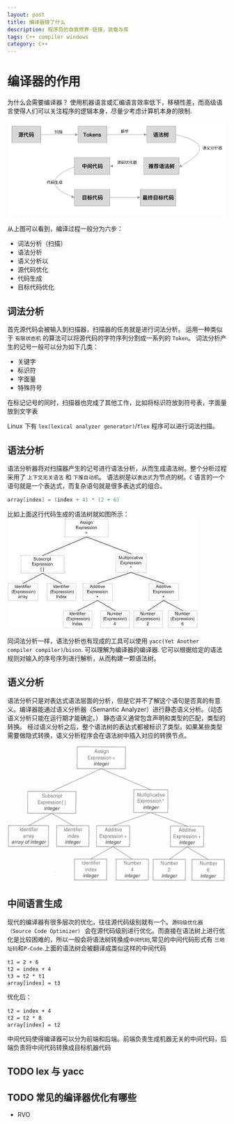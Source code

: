 ```yaml
---
layout: post
title: 编译器做了什么
description: 程序员的自我修养-链接，装载与库
tags: C++ compiler windows
category: C++ 
---
```


# 编译器的作用
为什么会需要编译器？
使用机器语言或汇编语言效率低下，移植性差，而高级语言使得人们可以关注程序的逻辑本身，尽量少考虑计算机本身的限制.

![compile process](/assets/images/compile-basic/compiler_process.png "编译过程")

从上图可以看到，编译过程一般分为六步：
- 词法分析（扫描）
- 语法分析
- 语义分析以
- 源代码优化
- 代码生成
- 目标代码优化

## 词法分析
首先源代码会被输入到扫描器，扫描器的任务就是进行词法分析。
运用一种类似于 `有限状态机` 的算法可以将源代码的字符序列分割成一系列的 `Token`。
词法分析产生的记号一般可以分为如下几类：
- 关键字
- 标识符
- 字面量
- 特殊符号

在标记记号的同时，扫描器也完成了其他工作，比如将标识符放到符号表，字面量放到文字表

Linux 下有 `lex(lexical analyzer generator)`/`flex` 程序可以进行词法扫描。

## 语法分析
语法分析器将对扫描器产生的记号进行语法分析，从而生成语法树。整个分析过程采用了 `上下文无关语法` 和 `下推自动机`。
语法树是以`表达式`为节点的树。`C` 语言的一个语句就是一个表达式，而复杂语句就是很多表达式的组合。
```C
array[index] = (index + 4) * (2 + 6)
```
比如上面这行代码生成的语法树就如图所示：
![ast](/assets/images/compile-basic/ast.png "语法树")

同词法分析一样，语法分析也有现成的工具可以使用 `yacc(Yet Another compiler compiler)`/`bison`. 可以理解为编译器的编译器.
它可以根据给定的语法规则对输入的序号序列进行解析，从而构建一颗语法树。

## 语义分析
语法分析只是对表达式语法层面的分析，但是它并不了解这个语句是否真的有意义。编译器能通过语义分析器（Semantic Analyzer）进行静态语义分析。（动态语义分析只能在运行期才能确定。）
静态语义通常包含声明和类型的匹配，类型的转换。
经过语义分析之后，整个语法树的表达式都被标识了类型。如果某些类型需要做隐式转换，语义分析程序会在语法树中插入对应的转换节点。

![ast semantic](/assets/images/compile-basic/ast_semantic.png "语义分析后的语法树")

## 中间语言生成
现代的编译器有很多层次的优化，往往源代码级别就有一个。`源码级优化器（Source Code Optimizer）` 会在源代码级别进行优化。而直接在语法树上进行优化是比较困难的，所以一般会将语法树转换成`中间代码`,常见的中间代码形式有
`三地址码`和`P-Code`.上面的语法树会被翻译成类似这样的中间代码
```中间代码
t1 = 2 + 6
t2 = index + 4
t3 = t2 * t1
array[index] = t3
```
优化后：
```中间代码
t2 = index + 4
t2 = t2 * 8
array[index] = t2
```
中间代码使得编译器可以分为前端和后端。前端负责生成机器无关的中间代码，后端负责将中间代码转换成目标机器代码


## TODO lex 与 yacc

## TODO 常见的编译器优化有哪些
- RVO 